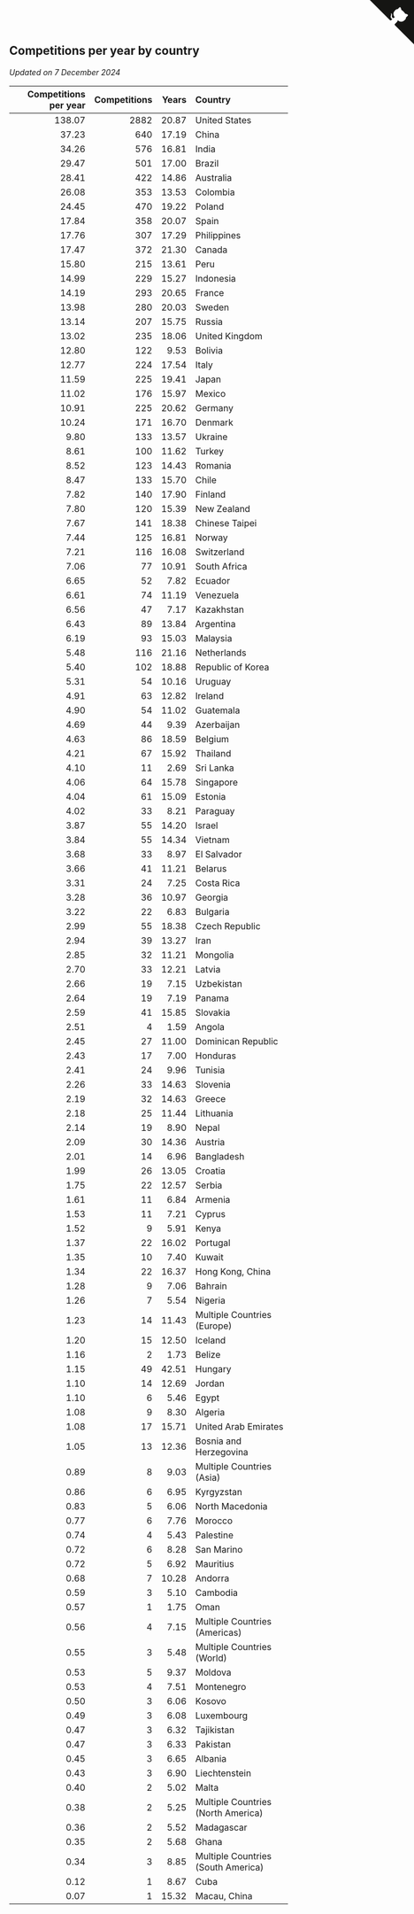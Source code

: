 ## Competitions per year by country

*Updated on  7 December 2024*

| Competitions per year | Competitions | Years | Country |
| ---: | ---: | ---: | :--- |
| 138.07 | 2882 | 20.87 | United States |
| 37.23 | 640 | 17.19 | China |
| 34.26 | 576 | 16.81 | India |
| 29.47 | 501 | 17.00 | Brazil |
| 28.41 | 422 | 14.86 | Australia |
| 26.08 | 353 | 13.53 | Colombia |
| 24.45 | 470 | 19.22 | Poland |
| 17.84 | 358 | 20.07 | Spain |
| 17.76 | 307 | 17.29 | Philippines |
| 17.47 | 372 | 21.30 | Canada |
| 15.80 | 215 | 13.61 | Peru |
| 14.99 | 229 | 15.27 | Indonesia |
| 14.19 | 293 | 20.65 | France |
| 13.98 | 280 | 20.03 | Sweden |
| 13.14 | 207 | 15.75 | Russia |
| 13.02 | 235 | 18.06 | United Kingdom |
| 12.80 | 122 | 9.53 | Bolivia |
| 12.77 | 224 | 17.54 | Italy |
| 11.59 | 225 | 19.41 | Japan |
| 11.02 | 176 | 15.97 | Mexico |
| 10.91 | 225 | 20.62 | Germany |
| 10.24 | 171 | 16.70 | Denmark |
| 9.80 | 133 | 13.57 | Ukraine |
| 8.61 | 100 | 11.62 | Turkey |
| 8.52 | 123 | 14.43 | Romania |
| 8.47 | 133 | 15.70 | Chile |
| 7.82 | 140 | 17.90 | Finland |
| 7.80 | 120 | 15.39 | New Zealand |
| 7.67 | 141 | 18.38 | Chinese Taipei |
| 7.44 | 125 | 16.81 | Norway |
| 7.21 | 116 | 16.08 | Switzerland |
| 7.06 | 77 | 10.91 | South Africa |
| 6.65 | 52 | 7.82 | Ecuador |
| 6.61 | 74 | 11.19 | Venezuela |
| 6.56 | 47 | 7.17 | Kazakhstan |
| 6.43 | 89 | 13.84 | Argentina |
| 6.19 | 93 | 15.03 | Malaysia |
| 5.48 | 116 | 21.16 | Netherlands |
| 5.40 | 102 | 18.88 | Republic of Korea |
| 5.31 | 54 | 10.16 | Uruguay |
| 4.91 | 63 | 12.82 | Ireland |
| 4.90 | 54 | 11.02 | Guatemala |
| 4.69 | 44 | 9.39 | Azerbaijan |
| 4.63 | 86 | 18.59 | Belgium |
| 4.21 | 67 | 15.92 | Thailand |
| 4.10 | 11 | 2.69 | Sri Lanka |
| 4.06 | 64 | 15.78 | Singapore |
| 4.04 | 61 | 15.09 | Estonia |
| 4.02 | 33 | 8.21 | Paraguay |
| 3.87 | 55 | 14.20 | Israel |
| 3.84 | 55 | 14.34 | Vietnam |
| 3.68 | 33 | 8.97 | El Salvador |
| 3.66 | 41 | 11.21 | Belarus |
| 3.31 | 24 | 7.25 | Costa Rica |
| 3.28 | 36 | 10.97 | Georgia |
| 3.22 | 22 | 6.83 | Bulgaria |
| 2.99 | 55 | 18.38 | Czech Republic |
| 2.94 | 39 | 13.27 | Iran |
| 2.85 | 32 | 11.21 | Mongolia |
| 2.70 | 33 | 12.21 | Latvia |
| 2.66 | 19 | 7.15 | Uzbekistan |
| 2.64 | 19 | 7.19 | Panama |
| 2.59 | 41 | 15.85 | Slovakia |
| 2.51 | 4 | 1.59 | Angola |
| 2.45 | 27 | 11.00 | Dominican Republic |
| 2.43 | 17 | 7.00 | Honduras |
| 2.41 | 24 | 9.96 | Tunisia |
| 2.26 | 33 | 14.63 | Slovenia |
| 2.19 | 32 | 14.63 | Greece |
| 2.18 | 25 | 11.44 | Lithuania |
| 2.14 | 19 | 8.90 | Nepal |
| 2.09 | 30 | 14.36 | Austria |
| 2.01 | 14 | 6.96 | Bangladesh |
| 1.99 | 26 | 13.05 | Croatia |
| 1.75 | 22 | 12.57 | Serbia |
| 1.61 | 11 | 6.84 | Armenia |
| 1.53 | 11 | 7.21 | Cyprus |
| 1.52 | 9 | 5.91 | Kenya |
| 1.37 | 22 | 16.02 | Portugal |
| 1.35 | 10 | 7.40 | Kuwait |
| 1.34 | 22 | 16.37 | Hong Kong, China |
| 1.28 | 9 | 7.06 | Bahrain |
| 1.26 | 7 | 5.54 | Nigeria |
| 1.23 | 14 | 11.43 | Multiple Countries (Europe) |
| 1.20 | 15 | 12.50 | Iceland |
| 1.16 | 2 | 1.73 | Belize |
| 1.15 | 49 | 42.51 | Hungary |
| 1.10 | 14 | 12.69 | Jordan |
| 1.10 | 6 | 5.46 | Egypt |
| 1.08 | 9 | 8.30 | Algeria |
| 1.08 | 17 | 15.71 | United Arab Emirates |
| 1.05 | 13 | 12.36 | Bosnia and Herzegovina |
| 0.89 | 8 | 9.03 | Multiple Countries (Asia) |
| 0.86 | 6 | 6.95 | Kyrgyzstan |
| 0.83 | 5 | 6.06 | North Macedonia |
| 0.77 | 6 | 7.76 | Morocco |
| 0.74 | 4 | 5.43 | Palestine |
| 0.72 | 6 | 8.28 | San Marino |
| 0.72 | 5 | 6.92 | Mauritius |
| 0.68 | 7 | 10.28 | Andorra |
| 0.59 | 3 | 5.10 | Cambodia |
| 0.57 | 1 | 1.75 | Oman |
| 0.56 | 4 | 7.15 | Multiple Countries (Americas) |
| 0.55 | 3 | 5.48 | Multiple Countries (World) |
| 0.53 | 5 | 9.37 | Moldova |
| 0.53 | 4 | 7.51 | Montenegro |
| 0.50 | 3 | 6.06 | Kosovo |
| 0.49 | 3 | 6.08 | Luxembourg |
| 0.47 | 3 | 6.32 | Tajikistan |
| 0.47 | 3 | 6.33 | Pakistan |
| 0.45 | 3 | 6.65 | Albania |
| 0.43 | 3 | 6.90 | Liechtenstein |
| 0.40 | 2 | 5.02 | Malta |
| 0.38 | 2 | 5.25 | Multiple Countries (North America) |
| 0.36 | 2 | 5.52 | Madagascar |
| 0.35 | 2 | 5.68 | Ghana |
| 0.34 | 3 | 8.85 | Multiple Countries (South America) |
| 0.12 | 1 | 8.67 | Cuba |
| 0.07 | 1 | 15.32 | Macau, China |


<a href="https://github.com/jonatanklosko/wca_statistics" class="github-corner" aria-label="View source on Github"><svg width="80" height="80" viewBox="0 0 250 250" style="fill:#151513; color:#fff; position: absolute; top: 0; border: 0; right: 0;" aria-hidden="true"><path d="M0,0 L115,115 L130,115 L142,142 L250,250 L250,0 Z"></path><path d="M128.3,109.0 C113.8,99.7 119.0,89.6 119.0,89.6 C122.0,82.7 120.5,78.6 120.5,78.6 C119.2,72.0 123.4,76.3 123.4,76.3 C127.3,80.9 125.5,87.3 125.5,87.3 C122.9,97.6 130.6,101.9 134.4,103.2" fill="currentColor" style="transform-origin: 130px 106px;" class="octo-arm"></path><path d="M115.0,115.0 C114.9,115.1 118.7,116.5 119.8,115.4 L133.7,101.6 C136.9,99.2 139.9,98.4 142.2,98.6 C133.8,88.0 127.5,74.4 143.8,58.0 C148.5,53.4 154.0,51.2 159.7,51.0 C160.3,49.4 163.2,43.6 171.4,40.1 C171.4,40.1 176.1,42.5 178.8,56.2 C183.1,58.6 187.2,61.8 190.9,65.4 C194.5,69.0 197.7,73.2 200.1,77.6 C213.8,80.2 216.3,84.9 216.3,84.9 C212.7,93.1 206.9,96.0 205.4,96.6 C205.1,102.4 203.0,107.8 198.3,112.5 C181.9,128.9 168.3,122.5 157.7,114.1 C157.9,116.9 156.7,120.9 152.7,124.9 L141.0,136.5 C139.8,137.7 141.6,141.9 141.8,141.8 Z" fill="currentColor" class="octo-body"></path></svg></a><style>.github-corner:hover .octo-arm{animation:octocat-wave 560ms ease-in-out}@keyframes octocat-wave{0%,100%{transform:rotate(0)}20%,60%{transform:rotate(-25deg)}40%,80%{transform:rotate(10deg)}}@media (max-width:500px){.github-corner:hover .octo-arm{animation:none}.github-corner .octo-arm{animation:octocat-wave 560ms ease-in-out}}</style>
